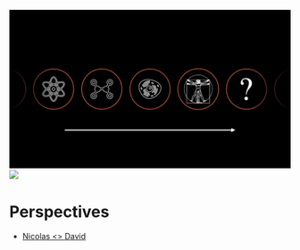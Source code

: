 ![](StoryofEmergence.png)
![](StoryOfEmergence.gif)
# Perspectives

- [Nicolas <> David](https://youtu.be/V8o0adagN2Q)
